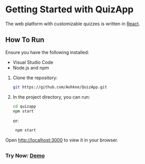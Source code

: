 # Getting Started with QuizApp

The web platform with customizable quizzes is written in [React](https://github.com/facebook/create-react-app).

## How To Run

Ensure you have the following installed:

- Visual Studio Code
- Node.js and npm


1. Clone the repository:

   ```bash
   git https://github.com/Aohkne/QuizApp.git
   ```
   
2. In the project directory, you can run:

    ```bash
    cd quizapp
    npm start
   ```
   or:

   ```bash
    npm start
   ```
Open [http://localhost:3000](http://localhost:3000) to view it in your browser.
## 

### Try Now: <a href="https://quizapp-tau-dusky.vercel.app/" target="_blank">Demo</a>


